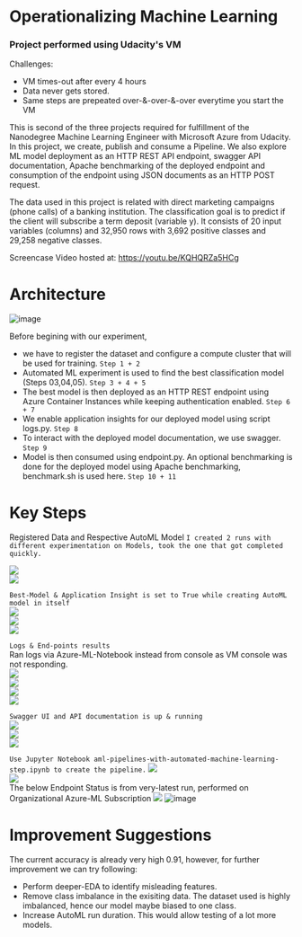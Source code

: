 # Operationalizing Machine Learning

### Project performed using Udacity's VM
Challenges:
- VM times-out after every 4 hours
- Data never gets stored.
- Same steps are prepeated over-&-over-&-over everytime you start the VM
  
This is second of the three projects required for fulfillment of the Nanodegree Machine Learning Engineer with Microsoft Azure from Udacity. 
In this project, we create, publish and consume a Pipeline. We also explore ML model deployment as an HTTP REST API endpoint, swagger API documentation, Apache benchmarking of the deployed endpoint and consumption of the endpoint using JSON documents as an HTTP POST request.

The data used in this project is related with direct marketing campaigns (phone calls) of a banking institution. 
The classification goal is to predict if the client will subscribe a term deposit (variable y). It consists of 20 input variables (columns) and 32,950 rows with 3,692 positive classes and 29,258 negative classes.

Screencase Video hosted at: https://youtu.be/KQHQRZa5HCg

# Architecture
![image](https://github.com/user-attachments/assets/98977d48-637e-49ff-bc11-0df45549c16a)

Before begining with our experiment, 
- we have to register the dataset and configure a compute cluster that will be used for training. `Step 1 + 2`
- Automated ML experiment is used to find the best classification model (Steps 03,04,05). `Step 3 + 4 + 5`
- The best model is then deployed as an HTTP REST endpoint using Azure Container Instances while keeping authentication enabled. `Step 6 + 7`
- We enable application insights for our deployed model using script logs.py. `Step 8`
- To interact with the deployed model documentation, we use swagger. `Step 9`
- Model is then consumed using endpoint.py. An optional benchmarking is done for the deployed model using Apache benchmarking, benchmark.sh is used here. `Step 10 + 11`

# Key Steps
Registered Data and Respective AutoML Model
`I created 2 runs with different experimentation on Models, took the one that got completed quickly.`  

![](https://github.com/mishra-atul5001/MLE-with-Azure-ML/blob/main/registered-dataset.PNG)  
![](https://github.com/mishra-atul5001/MLE-with-Azure-ML/blob/main/atuoML-model-completed.PNG)  

`Best-Model & Application Insight is set to True while creating AutoML model in itself`  
![](https://github.com/mishra-atul5001/MLE-with-Azure-ML/blob/main/best-model-screenshot-1.PNG)  
![](https://github.com/mishra-atul5001/MLE-with-Azure-ML/blob/main/best-model-screenshot-2.PNG)  
![](https://github.com/mishra-atul5001/MLE-with-Azure-ML/blob/main/application-insight-true.PNG)  

`Logs & End-points results`  
Ran logs via Azure-ML-Notebook instead from console as VM console was not responding.  
![](https://github.com/mishra-atul5001/MLE-with-Azure-ML/blob/main/logs-py-screenshot.PNG)  
![](https://github.com/mishra-atul5001/MLE-with-Azure-ML/blob/main/endpoint-data.png)  
![](https://github.com/mishra-atul5001/MLE-with-Azure-ML/blob/main/endpoint-details.PNG)  
![](https://github.com/mishra-atul5001/MLE-with-Azure-ML/blob/main/endpoint-result.PNG)  

`Swagger UI and API documentation is up & running`  
![](https://github.com/mishra-atul5001/MLE-with-Azure-ML/blob/main/swaggerUI.png)  
![](https://github.com/mishra-atul5001/MLE-with-Azure-ML/blob/main/swagger-configs.PNG)  
![](https://github.com/mishra-atul5001/MLE-with-Azure-ML/blob/main/swagger-best-model.PNG)  

`Use Jupyter Notebook aml-pipelines-with-automated-machine-learning-step.ipynb to create the pipeline.`
![](https://github.com/mishra-atul5001/MLE-with-Azure-ML/blob/main/Screenshot%202025-02-09%20111528.png)  
![](https://github.com/mishra-atul5001/MLE-with-Azure-ML/blob/main/Screenshot%202025-02-09%20111555.png)  
The below Endpoint Status is from very-latest run, performed on Organizational Azure-ML Subscription
![](https://github.com/mishra-atul5001/MLE-with-Azure-ML/blob/main/Screenshot%202025-02-09%20132812.png)
![image](https://github.com/user-attachments/assets/6a1b2f30-bf9e-4581-961e-ec5e7dbcab2a)  

# Improvement Suggestions
The current accuracy is already very high 0.91, however, for further improvement we can try following:

- Perform deeper-EDA to identify misleading features.
- Remove class imbalance in the exisiting data. The dataset used is highly imbalanced, hence our model maybe biased to one class.
- Increase AutoML run duration. This would allow testing of a lot more models.
